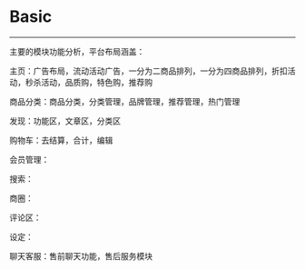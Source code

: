 # Basic

---

主要的模块功能分析，平台布局涵盖：

主页：广告布局，流动活动广告，一分为二商品排列，一分为四商品排列，折扣活动，秒杀活动，品质购，特色购，推荐购

商品分类：商品分类，分类管理，品牌管理，推荐管理，热门管理

发现：功能区，文章区，分类区

购物车：去结算，合计，编辑

会员管理：

搜索：

商圈：

评论区：

设定：

聊天客服：售前聊天功能，售后服务模块

